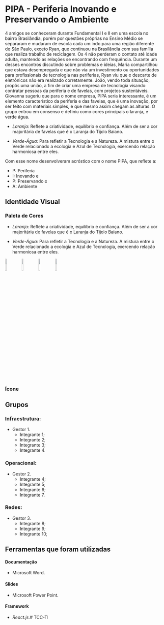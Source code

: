 # PIPA - Periferia Inovando e Preservando o Ambiente

4 amigos se conheceram durante Fundamental I e II em uma escola no bairro Brasilândia, porém por questões próprias no Ensino Médio se separaram e mudaram de escola cada um indo para uma região diferente de São Paulo, exceto Ryan, que continuou na Brasilândia com sua família que realiza trabalho de reciclagem. Os 4 não perderam o contato até idade adulta, mantendo as relações se encontrando com frequência. Durante um desses encontros discutindo sobre problemas e ideias, Maria compartilhou que estava desempregada e que não via um investimento ou oportunidades para profissionais de tecnologia nas periferias, Ryan viu que o descarte de eletrônicos não era realizado corretamente. João, vendo toda situação, propôs uma união, a fim de criar uma empresa de tecnologia visando contratar pessoas da periferia e de favelas, com projetos sustentáveis. Giovanna sugeriu que para o nome empresa, PIPA seria interessante, é um elemento característico da periferia e das favelas, que é uma inovação, por ser feito com materiais simples, e que mesmo assim chegam as alturas. O grupo entrou em consenso e definiu como cores principais o laranja, e verde água.

- *Laranja:* Reflete a criatividade, equilíbrio e confiança. Além de ser a cor majoritária de favelas que é o Laranja do Tijolo Baiano.

- *Verde-Água:* Para refletir a Tecnologia e a Natureza. A mistura entre o Verde relacionado a ecologia e Azul de Tecnologia, exercendo relação harmoniosa entre eles.  

Com esse nome desenvolveram acróstico com o nome PIPA, que reflete a:

- P: Periferia
- I: Inovando e
- P: Preservando o
- A: Ambiente

## Identidade Visual

### Paleta de Cores

- *Laranja:* Reflete a criatividade, equilíbrio e confiança. Além de ser a cor majoritária de favelas que é o Laranja do Tijolo Baiano.

- *Verde-Água:* Para refletir a Tecnologia e a Natureza. A mistura entre o Verde relacionado a ecologia e Azul de Tecnologia, exercendo relação harmoniosa entre eles.  

<div style="inline">
<img src="https://preview.colorkit.co/color/f97316.png?static=true" width="10%">
<img src="https://preview.colorkit.co/color/14B8A6.png?static=true" width="10%">
<img src="https://preview.colorkit.co/color/fafafa.png?static=true" width="10%">
<img src="https://preview.colorkit.co/color/0A0A0A.png?static=true" width="10%">
</div>

### Ícone


## Grupos

### Infraestrutura:

- Gestor 1.
	- Integrante 1;
	- Integrante 2;
	- Integrante 3;
	- Integrante 4.

### Operacional:

- Gestor 2.
	- Integrante 4;
	- Integrante 5;
	- Integrante 6;
	- Integrante 7.

### Redes:

- Gestor 3.
	- Integrante 8;
	- Integrante 9;
	- Integrante 10;

## Ferramentas que foram utilizadas

#### Documentação

- Microsoft Word. 

#### Slides

- Microsoft Power Point.

#### Framework

- *React.js*.# TCC-TI
